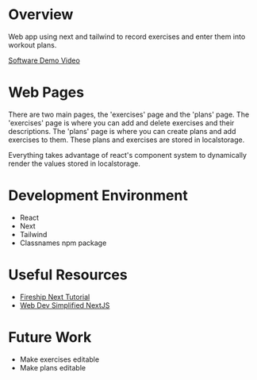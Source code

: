 # Overview

Web app using next and tailwind to record exercises and enter them into workout plans.

[Software Demo Video](https://www.youtube.com/watch?v=PJWLwKWIs9Q)

# Web Pages

There are two main pages, the 'exercises' page and the 'plans' page. The 'exercises' page is where you can add and delete exercises and their descriptions. The 'plans' page is where you can create plans and add exercises to them. These plans and exercises are stored in localstorage.

Everything takes advantage of react's component system to dynamically render the values stored in localstorage.

# Development Environment

* React
* Next
* Tailwind
* Classnames npm package

# Useful Resources

* [Fireship Next Tutorial](https://www.youtube.com/watch?v=__mSgDEOyv8)
* [Web Dev Simplified NextJS](https://www.youtube.com/watch?v=NgayZAuTgwM)

# Future Work

* Make exercises editable
* Make plans editable